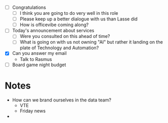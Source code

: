 - [ ] Congratulations
	- [ ] I think you are going to do very well in this role
	- [ ] Please keep up a better dialogue with us than Lasse did
	- [ ] How is officevibe coming along?
- [ ] Today's announcement about services
	- [ ] Were you consulted on this ahead of time?
	- [ ] What is going on with us not owning "AI" but rather it landing on the plate of Technology and Automation?
- [x] Can you answer my email
	- Talk to Rasmus
- [ ] Board game night budget

# Notes
- How can we brand ourselves in the data team?
	- VTE
	- Friday news
- 